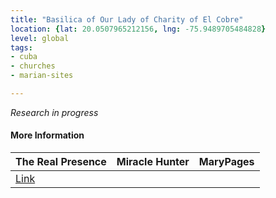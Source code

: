 ```yaml
---
title: "Basilica of Our Lady of Charity of El Cobre"
location: {lat: 20.0507965212156, lng: -75.9489705484828}
level: global
tags:
- cuba
- churches
- marian-sites

---
```



_Research in progress_

#### More Information

| The Real Presence | Miracle Hunter | MaryPages |
| --- | --- | --- |
| [Link](http://www.therealpresence.org/eucharst/misc/BVM/102_CUBA_96x96.pdf) |  |  |





